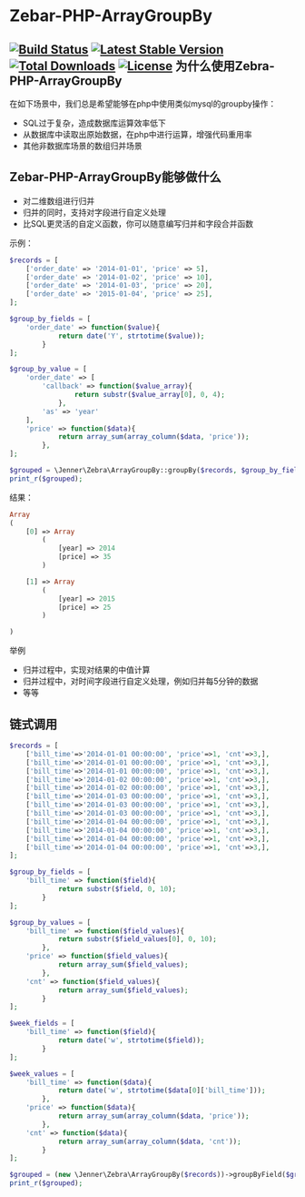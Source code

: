 Zebar-PHP-ArrayGroupBy
=================
[![Build Status](https://img.shields.io/travis/jenner/array_group_by/Zebra-PHP-ArrayGroupBy.svg?style=flat)](https://travis-ci.org/jenner/Zebra-PHP-ArrayGroupBy)
[![Latest Stable Version](http://img.shields.io/packagist/v/jenner/array_group_by.svg?style=flat)](https://packagist.org/packages/jenner/array_group_by)
[![Total Downloads](https://img.shields.io/packagist/dt/jenner/array_group_by.svg?style=flat)](https://packagist.org/packages/jenner/array_group_by)
[![License](https://img.shields.io/packagist/l/jenner/array_group_by.svg?style=flat)](https://packagist.org/packages/jenner/array_group_by)
为什么使用Zebra-PHP-ArrayGroupBy
----------------------
在如下场景中，我们总是希望能够在php中使用类似mysql的groupby操作：
+ SQL过于复杂，造成数据库运算效率低下
+ 从数据库中读取出原始数据，在php中进行运算，增强代码重用率
+ 其他非数据库场景的数组归并场景

Zebar-PHP-ArrayGroupBy能够做什么
----------------------
+ 对二维数组进行归并
+ 归并的同时，支持对字段进行自定义处理
+ 比SQL更灵活的自定义函数，你可以随意编写归并和字段合并函数

示例：
```php
$records = [
    ['order_date' => '2014-01-01', 'price' => 5],
    ['order_date' => '2014-01-02', 'price' => 10],
    ['order_date' => '2014-01-03', 'price' => 20],
    ['order_date' => '2015-01-04', 'price' => 25],
];

$group_by_fields = [
    'order_date' => function($value){
            return date('Y', strtotime($value));
        }
];

$group_by_value = [
    'order_date' => [
        'callback' => function($value_array){
                return substr($value_array[0], 0, 4);
            },
        'as' => 'year'
    ],
    'price' => function($data){
            return array_sum(array_column($data, 'price'));
        },
];

$grouped = \Jenner\Zebra\ArrayGroupBy::groupBy($records, $group_by_fields, $group_by_value);
print_r($grouped);
```

结果：
```php
Array
(
    [0] => Array
        (
            [year] => 2014
            [price] => 35
        )

    [1] => Array
        (
            [year] => 2015
            [price] => 25
        )

)
```

举例
+ 归并过程中，实现对结果的中值计算
+ 归并过程中，对时间字段进行自定义处理，例如归并每5分钟的数据
+ 等等


链式调用
-----------------------
```php
$records = [
    ['bill_time'=>'2014-01-01 00:00:00', 'price'=>1, 'cnt'=>3,],
    ['bill_time'=>'2014-01-01 00:00:00', 'price'=>1, 'cnt'=>3,],
    ['bill_time'=>'2014-01-01 00:00:00', 'price'=>1, 'cnt'=>3,],
    ['bill_time'=>'2014-01-02 00:00:00', 'price'=>1, 'cnt'=>3,],
    ['bill_time'=>'2014-01-02 00:00:00', 'price'=>1, 'cnt'=>3,],
    ['bill_time'=>'2014-01-03 00:00:00', 'price'=>1, 'cnt'=>3,],
    ['bill_time'=>'2014-01-03 00:00:00', 'price'=>1, 'cnt'=>3,],
    ['bill_time'=>'2014-01-03 00:00:00', 'price'=>1, 'cnt'=>3,],
    ['bill_time'=>'2014-01-04 00:00:00', 'price'=>1, 'cnt'=>3,],
    ['bill_time'=>'2014-01-04 00:00:00', 'price'=>1, 'cnt'=>3,],
    ['bill_time'=>'2014-01-04 00:00:00', 'price'=>1, 'cnt'=>3,],
    ['bill_time'=>'2014-01-04 00:00:00', 'price'=>1, 'cnt'=>3,],
];

$group_by_fields = [
    'bill_time' => function($field){
            return substr($field, 0, 10);
        }
];

$group_by_values = [
    'bill_time' => function($field_values){
            return substr($field_values[0], 0, 10);
        },
    'price' => function($field_values){
            return array_sum($field_values);
        },
    'cnt' => function($field_values){
            return array_sum($field_values);
        }
];

$week_fields = [
    'bill_time' => function($field){
            return date('w', strtotime($field));
        }
];

$week_values = [
    'bill_time' => function($data){
            return date('w', strtotime($data[0]['bill_time']));
        },
    'price' => function($data){
            return array_sum(array_column($data, 'price'));
        },
    'cnt' => function($data){
            return array_sum(array_column($data, 'cnt'));
        }
];

$grouped = (new \Jenner\Zebra\ArrayGroupBy($records))->groupByField($group_by_fields)->groupByValue($group_by_values)->groupByField($week_fields)->groupByValue($week_values)->get();
print_r($grouped);
```